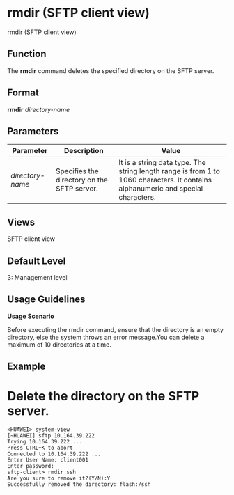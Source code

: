 rmdir (SFTP client view)
========================

rmdir (SFTP client view)

Function
--------



The **rmdir** command deletes the specified directory on the SFTP server.




Format
------

**rmdir** *directory-name*


Parameters
----------

| Parameter | Description | Value |
| --- | --- | --- |
| *directory-name* | Specifies the directory on the SFTP server. | It is a string data type. The string length range is from 1 to 1060 characters. It contains alphanumeric and special characters. |



Views
-----

SFTP client view


Default Level
-------------

3: Management level


Usage Guidelines
----------------

**Usage Scenario**

Before executing the rmdir command, ensure that the directory is an empty directory, else the system throws an error message.You can delete a maximum of 10 directories at a time.


Example
-------

# Delete the directory on the SFTP server.
```
<HUAWEI> system-view
[~HUAWEI] sftp 10.164.39.222
Trying 10.164.39.222 ...
Press CTRL+K to abort
Connected to 10.164.39.222 ...
Enter User Name: client001
Enter password:   
sftp-client> rmdir ssh
Are you sure to remove it?(Y/N):Y
Successfully removed the directory: flash:/ssh

```
